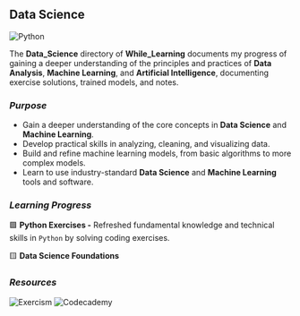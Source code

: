 ## Data Science

![Python](https://img.shields.io/badge/python-3670A0?style=for-the-badge&logo=python&logoColor=ffdd54)

The **Data_Science** directory of **While_Learning** documents my progress of gaining a deeper understanding of the principles
and practices of **Data Analysis**, **Machine Learning**, and **Artificial Intelligence**, documenting exercise solutions, trained
models, and notes.

### _Purpose_
- Gain a deeper understanding of the core concepts in **Data Science** and **Machine Learning**.
- Develop practical skills in analyzing, cleaning, and visualizing data.
- Build and refine machine learning models, from basic algorithms to more complex models.
- Learn to use industry-standard **Data Science** and **Machine Learning** tools and software.

### _Learning Progress_

🟩 **Python Exercises -** Refreshed fundamental knowledge and technical skills in `Python` by solving coding exercises.

🟨 **Data Science Foundations**

### _Resources_

![Exercism](https://img.shields.io/badge/Exercism-009CAB?style=for-the-badge&logo=exercism&logoColor=white)
![Codecademy](https://img.shields.io/badge/Codecademy-FFF0E5?style=for-the-badge&logo=codecademy&logoColor=1F243A)
